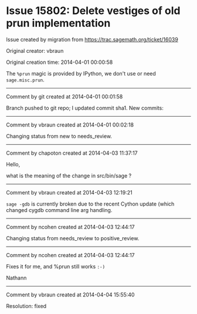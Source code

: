 # Issue 15802: Delete vestiges of old prun implementation

Issue created by migration from https://trac.sagemath.org/ticket/16039

Original creator: vbraun

Original creation time: 2014-04-01 00:00:58

The `%prun` magic is provided by IPython, we don't use or need `sage.misc.prun`.


---

Comment by git created at 2014-04-01 00:01:58

Branch pushed to git repo; I updated commit sha1. New commits:


---

Comment by vbraun created at 2014-04-01 00:02:18

Changing status from new to needs_review.


---

Comment by chapoton created at 2014-04-03 11:37:17

Hello,

what is the meaning of the change in src/bin/sage ?


---

Comment by vbraun created at 2014-04-03 12:19:21

`sage -gdb` is currently broken due to the recent Cython update (which changed cygdb command line arg handling.


---

Comment by ncohen created at 2014-04-03 12:44:17

Changing status from needs_review to positive_review.


---

Comment by ncohen created at 2014-04-03 12:44:17

Fixes it for me, and %prun still works `:-)`

Nathann


---

Comment by vbraun created at 2014-04-04 15:55:40

Resolution: fixed
